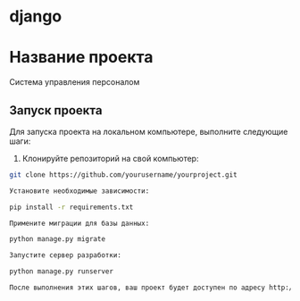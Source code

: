 # django

# Название проекта

Система управления персоналом

## Запуск проекта

Для запуска проекта на локальном компьютере, выполните следующие шаги:

1. Клонируйте репозиторий на свой компьютер:

```bash
git clone https://github.com/yourusername/yourproject.git

Установите необходимые зависимости:

pip install -r requirements.txt

Примените миграции для базы данных:

python manage.py migrate

Запустите сервер разработки:

python manage.py runserver

После выполнения этих шагов, ваш проект будет доступен по адресу http://127.0.0.1:8000/ в браузере.
